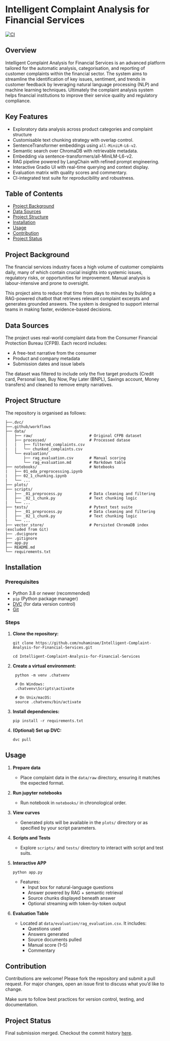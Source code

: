 # Intelligent Complaint Analysis for Financial Services

[![CI](https://github.com/nuhaminae/Intelligent-Complaint-Analysis-for-Financial-Services/actions/workflows/CI.yml/badge.svg)](https://github.com/nuhaminae/Intelligent-Complaint-Analysis-for-Financial-Services/actions/workflows/CI.yml)

## Overview
Intelligent Complaint Analysis for Financial Services is an advanced platform tailored for the automatic analysis, categorisation, and reporting of customer complaints within the financial sector. The system aims to streamline the identification of key issues, sentiment, and trends in customer feedback by leveraging natural language processing (NLP) and machine learning techniques. Ultimately the complaint analysis system helps financial institutions to improve their service quality and regulatory compliance.

## Key Features
- Exploratory data analysis across product categories and complaint structure
- Customisable text chunking strategy with overlap control.
- SentenceTransformer embeddings using `all-MiniLM-L6-v2`.
- Semantic search over ChromaDB with retrievable metadata. 
- Embedding via sentence-transformers/all-MiniLM-L6-v2.
- RAG pipeline powered by LangChain with refined prompt engineering.
- Interactive Gradio UI with real-time querying and context display.
- Evaluation matrix with quality scores and commentary.
- CI-integrated test suite for reproducibility and robustness.

## Table of Contents
- [Project Background](#project-background)
- [Data Sources](#data-sources)
- [Project Structure](#project-structure)
- [Installation](#installation)
- [Usage](#usage)
- [Contribution](#contribution)
- [Project Status](#project-status)

## Project Background
The financial services industry faces a high volume of customer complaints daily, many of which contain crucial insights into systemic issues, regulatory risks, or opportunities for improvement. Manual analysis is labour-intensive and prone to oversight. 

This project aims to reduce that time from days to minutes by building a RAG-powered chatbot that retrieves relevant complaint excerpts and generates grounded answers. The system is designed to support internal teams in making faster, evidence-based decisions.

## Data Sources
The project uses real-world complaint data from the Consumer Financial Protection Bureau (CFPB). Each record includes:

- A free-text narrative from the consumer
- Product and company metadata
- Submission dates and issue labels

The dataset was filtered to include only the five target products (Credit card, Personal loan, Buy Now, Pay Later (BNPL), Savings account, Money transfers) and cleaned to remove empty narratives.

## Project Structure
The repository is organised as follows:
```
├──.dvc/
├──.github/workflows
├── data/
│   ├── raw/                         # Original CFPB dataset
│   ├── processed/                   # Processed datase
│   |   ├── filtered_complaints.csv      
|   |   └── chunked_complaints.csv
│   └── evaluation/
│       ├── rag_evaluation.csv       # Manual scoring
│       └── rag_evaluation.md        # Markdown table
├── notebooks/                       # Notebooks
|   ├── 01_eda_preprocessing.ipynb
|   ├── 02_1_chunking.ipynb
|   └── ...
├── plots/
├── scripts/
│   ├── _01_preprocess.py            # Data cleaning and filtering
│   ├── _02_1_chunk.py               # Text chunking logic
|   └── ...
├── tests/                           # Pytest test suite
│   ├── _01_preprocess.py            # Data cleaning and filtering
│   ├── _02_1_chunk.py               # Text chunking logic
|   └── ...
├── vector_store/                    # Persisted ChromaDB index (excluded from Git)
├── .dvcignore
├── .gitignore
├── app.py
├── README.md
└── requirements.txt
```

## Installation

### Prerequisites

- Python 3.8 or newer (recommended)
- `pip` (Python package manager)
- [DVC](https://dvc.org/) (for data version control)
- [Git](https://git-scm.com/)

### Steps
1. **Clone the repository:**
    ```
    git clone https://github.com/nuhaminae/Intelligent-Complaint-Analysis-for-Financial-Services.git

    cd Intelligent-Complaint-Analysis-for-Financial-Services
    ```

2. **Create a virtual environment:**
   ```
    python -m venv .chatvenv

    # On Windows:
    .chatvenv\Scripts\activate

    # On Unix/macOS:
    source .chatvenv/bin/activate
    ```

3. **Install dependencies:**
    ```
    pip install -r requirements.txt
    ```

4. **(Optional) Set up DVC:**
    ```
    dvc pull
    ```

## Usage
1. **Prepare data**
   - Place complaint data in the `data/raw` directory, ensuring it matches the expected format.

2. **Run jupyter notebooks**
   - Run notebook in `notebooks/` in chronological order. 

3. **View curves**
   - Generated plots will be available in the `plots/` directory or as specified by your script parameters.

4. **Scripts and Tests**
   - Explore `scripts/` and `tests/` directory to interact with script and test suits.

5. **Interactive APP** 
   ```
   python app.py
   ```
   - Features:
      - Input box for natural-language questions
      - Answer powered by RAG + semantic retrieval
      - Source chunks displayed beneath answer
      - Optional streaming with token-by-token output
6. **Evaluation Table**
   - Located at `data/evaluation/rag_evaluation.csv`. It includes: 
      - Questions used
      - Answers generated
      - Source documents pulled
      - Manual score (1–5)
      - Commentary

## Contribution
Contributions are welcome! Please fork the repository and submit a pull request. For major changes, open an issue first to discuss what you’d like to change.

Make sure to follow best practices for version control, testing, and documentation.

## Project Status
Final submission merged. Checkout the commit history [here](https://github.com/nuhaminae/Intelligent-Complaint-Analysis-for-Financial-Services/commits?author=nuhaminae). 
